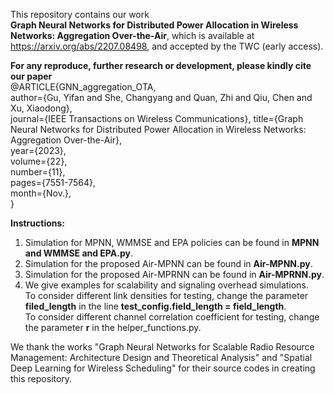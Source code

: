 This repository contains our work<br />
**Graph Neural Networks for Distributed Power Allocation in Wireless Networks: Aggregation Over-the-Air**, which is available at https://arxiv.org/abs/2207.08498, and accepted by the TWC (early access).<br />

**For any reproduce, further research or development, please kindly cite our paper**<br />
@ARTICLE{GNN_aggregation_OTA,<br />
  author={Gu, Yifan and She, Changyang and Quan, Zhi and Qiu, Chen and Xu, Xiaodong},<br />
  journal={IEEE Transactions on Wireless Communications}, 
  title={Graph Neural Networks for Distributed Power Allocation in Wireless Networks: Aggregation Over-the-Air},<br /> 
  year={2023},<br />
  volume={22},<br />
  number={11},<br />
  pages={7551-7564}, <br />
  month={Nov.},<br />
  }<br />

**Instructions:**<br />
1. Simulation for MPNN, WMMSE and EPA policies can be found in **MPNN and WMMSE and EPA.py**.<br />
2. Simulation for the proposed Air-MPNN can be found in **Air-MPNN.py**.<br />
3. Simulation for the proposed Air-MPRNN can be found in **Air-MPRNN.py**.<br />
4. We give examples for scalability and signaling overhead simulations.<br />
   To consider different link densities for testing, change the parameter **filed_length** in the line **test_config.field_length = field_length**.<br />
   To consider different channel correlation coefficient for testing, change the parameter **r** in the helper_functions.py.<br />
   
We thank the works "Graph Neural Networks for Scalable Radio Resource Management: Architecture Design and Theoretical Analysis" and "Spatial Deep Learning for Wireless Scheduling" for their source codes in creating this repository.

